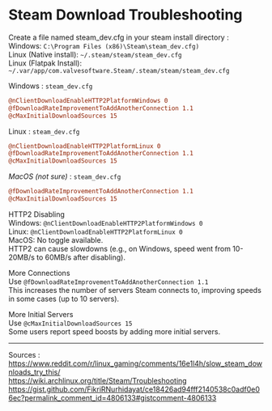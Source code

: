 # Steam Download Troubleshooting

Create a file named steam_dev.cfg in your steam install directory :  
Windows: `C:\Program Files (x86)\Steam\steam_dev.cfg)`  
Linux (Native install): `~/.steam/steam/steam_dev.cfg`  
Linux (Flatpak Install): `~/.var/app/com.valvesoftware.Steam/.steam/steam/steam_dev.cfg`  

Windows : `steam_dev.cfg`
```cfg
@nClientDownloadEnableHTTP2PlatformWindows 0
@fDownloadRateImprovementToAddAnotherConnection 1.1
@cMaxInitialDownloadSources 15
```

Linux : `steam_dev.cfg`
```cfg
@nClientDownloadEnableHTTP2PlatformLinux 0
@fDownloadRateImprovementToAddAnotherConnection 1.1
@cMaxInitialDownloadSources 15
```

*MacOS (not sure)* : `steam_dev.cfg`
```cfg
@fDownloadRateImprovementToAddAnotherConnection 1.1
@cMaxInitialDownloadSources 15
```

HTTP2 Disabling  
Windows: `@nClientDownloadEnableHTTP2PlatformWindows 0`  
Linux: `@nClientDownloadEnableHTTP2PlatformLinux 0`  
MacOS: No toggle available.  
HTTP2 can cause slowdowns (e.g., on Windows, speed went from 10-20MB/s to 60MB/s after disabling).

More Connections  
Use `@fDownloadRateImprovementToAddAnotherConnection 1.1`  
This increases the number of servers Steam connects to, improving speeds in some cases (up to 10 servers).

More Initial Servers  
Use `@cMaxInitialDownloadSources 15`  
Some users report speed boosts by adding more initial servers.




---
Sources :
https://www.reddit.com/r/linux_gaming/comments/16e1l4h/slow_steam_downloads_try_this/  
https://wiki.archlinux.org/title/Steam/Troubleshooting  
https://gist.github.com/FikriRNurhidayat/ce18426ad94fff2140538c0adf0e06ec?permalink_comment_id=4806133#gistcomment-4806133  
